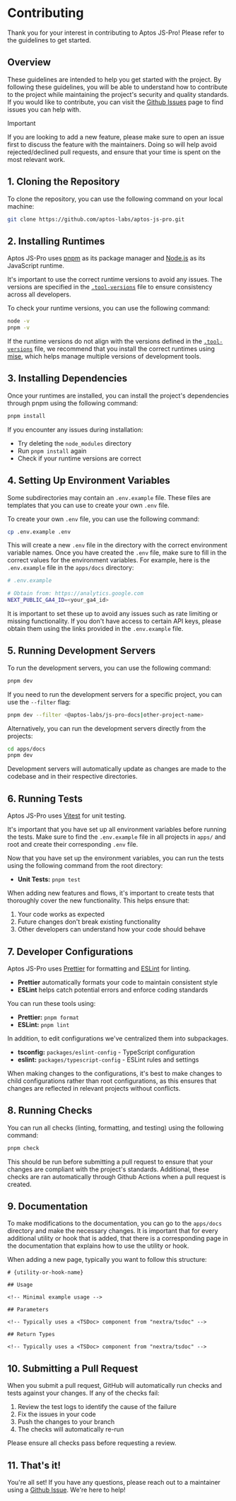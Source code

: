 # Contributing

Thank you for your interest in contributing to Aptos JS-Pro! Please refer to the guidelines to get started.

## Overview

These guidelines are intended to help you get started with the project. By following these guidelines, you will be able to understand how to contribute to the project while maintaining the project's security and quality standards. If you would like to contribute, you can visit the [Github Issues](https://github.com/aptos-labs/aptos-js-pro/issues) page to find issues you can help with.

> [!IMPORTANT]
> If you are looking to add a new feature, please make sure to open an issue first to discuss the feature with the maintainers. Doing so will help avoid rejected/declined pull requests, and ensure that your time is spent on the most relevant work.

## 1. Cloning the Repository

To clone the repository, you can use the following command on your local machine:

```bash
git clone https://github.com/aptos-labs/aptos-js-pro.git
```

## 2. Installing Runtimes

Aptos JS-Pro uses [pnpm](https://pnpm.io/) as its package manager and [Node.js](https://nodejs.org/) as its JavaScript runtime.

It's important to use the correct runtime versions to avoid any issues. The versions are specified in the [`.tool-versions`](../.tool-versions) file to ensure consistency across all developers.

To check your runtime versions, you can use the following command:

```bash
node -v
pnpm -v
```

If the runtime versions do not align with the versions defined in the [`.tool-versions`](../.tool-versions) file, we recommend that you install the correct runtimes using [mise](https://mise.jdx.dev/), which helps manage multiple versions of development tools.

## 3. Installing Dependencies

Once your runtimes are installed, you can install the project's dependencies through pnpm using the following command:

```bash
pnpm install
```

If you encounter any issues during installation:

- Try deleting the `node_modules` directory
- Run `pnpm install` again
- Check if your runtime versions are correct

## 4. Setting Up Environment Variables

Some subdirectories may contain an `.env.example` file. These files are templates that you can use to create your own `.env` file.

To create your own `.env` file, you can use the following command:

```bash
cp .env.example .env
```

This will create a new `.env` file in the directory with the correct environment variable names. Once you have created the `.env` file, make sure to fill in the correct values for the environment variables. For example, here is the `.env.example` file in the `apps/docs` directory:

```bash
# .env.example

# Obtain from: https://analytics.google.com
NEXT_PUBLIC_GA4_ID=<your_ga4_id>
```

It is important to set these up to avoid any issues such as rate limiting or missing functionality. If you don't have access to certain API keys, please obtain them using the links provided in the `.env.example` file.

## 5. Running Development Servers

To run the development servers, you can use the following command:

```bash
pnpm dev
```

If you need to run the development servers for a specific project, you can use the `--filter` flag:

```bash
pnpm dev --filter <@aptos-labs/js-pro-docs|other-project-name>
```

Alternatively, you can run the development servers directly from the projects:

```bash
cd apps/docs
pnpm dev
```

Development servers will automatically update as changes are made to the codebase and in their respective directories.

## 6. Running Tests

Aptos JS-Pro uses [Vitest](https://vitest.dev/) for unit testing.

It's important that you have set up all environment variables before running the tests. Make sure to find the `.env.example` file in all projects in `apps/` and root and create their corresponding `.env` file.

Now that you have set up the environment variables, you can run the tests using the following command from the root directory:

- **Unit Tests:** `pnpm test`

When adding new features and flows, it's important to create tests that thoroughly cover the new functionality. This helps ensure that:

1. Your code works as expected
2. Future changes don't break existing functionality
3. Other developers can understand how your code should behave

## 7. Developer Configurations

Aptos JS-Pro uses [Prettier](https://prettier.io/) for formatting and [ESLint](https://eslint.org/) for linting.

- **Prettier** automatically formats your code to maintain consistent style
- **ESLint** helps catch potential errors and enforce coding standards

You can run these tools using:

- **Prettier:** `pnpm format`
- **ESLint:** `pnpm lint`

In addition, to edit configurations we've centralized them into subpackages.

- **tsconfig:** `packages/eslint-config` - TypeScript configuration
- **eslint:** `packages/typescript-config` - ESLint rules and settings

When making changes to the configurations, it's best to make changes to child configurations rather than root configurations, as this ensures that changes are reflected in relevant projects without conflicts.

## 8. Running Checks

You can run all checks (linting, formatting, and testing) using the following command:

```bash
pnpm check
```

This should be run before submitting a pull request to ensure that your changes are compliant with the project's standards. Additional, these checks are ran automatically through Github Actions when a pull request is created.

## 9. Documentation

To make modifications to the documentation, you can go to the `apps/docs` directory and make the necessary changes. It is important that for every additional utility or hook that is added, that there is a corresponding page in the documentation that explains how to use the utility or hook.

When adding a new page, typically you want to follow this structure:

```mdx
# {utility-or-hook-name}

## Usage

<!-- Minimal example usage -->

## Parameters

<!-- Typically uses a <TSDoc> component from "nextra/tsdoc" -->

## Return Types

<!-- Typically uses a <TSDoc> component from "nextra/tsdoc" -->
```

## 10. Submitting a Pull Request

When you submit a pull request, GitHub will automatically run checks and tests against your changes. If any of the checks fail:

1. Review the test logs to identify the cause of the failure
2. Fix the issues in your code
3. Push the changes to your branch
4. The checks will automatically re-run

Please ensure all checks pass before requesting a review.

## 11. That's it!

You're all set! If you have any questions, please reach out to a maintainer using a [Github Issue](https://github.com/aptos-labs/aptos-js-pro/issues). We're here to help!

```

```
